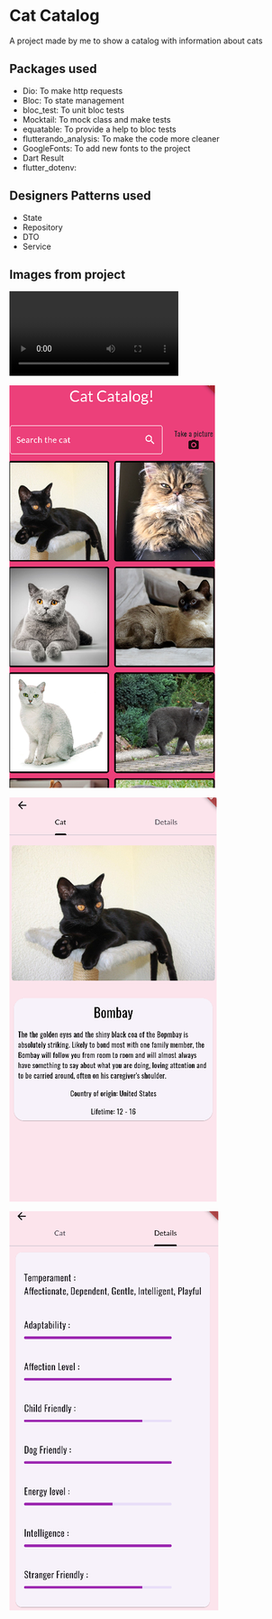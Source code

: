 # Cat Catalog

A project made by me to show a catalog with information about cats

## Packages used

- Dio: To make http requests
- Bloc: To state management
- bloc_test: To unit bloc tests 
- Mocktail: To mock class and make tests
- equatable: To provide a help to bloc tests
- flutterando_analysis: To make the code more cleaner
- GoogleFonts: To add new fonts to the project
- Dart Result
- flutter_dotenv:

## Designers Patterns used 
- State 
- Repository 
- DTO
- Service

## Images from project
<video controls src="Recording 2024-10-01 001412.mp4" title="Title"></video>

![image](<Screenshot 2024-10-01 000357.png>)

![image2](<Screenshot 2024-10-01 000510.png>)

![image3](<Screenshot 2024-10-01 000541.png>)
